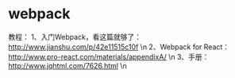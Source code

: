 # webpack

教程：
1、入门Webpack，看这篇就够了：http://www.jianshu.com/p/42e11515c10f \n
2、Webpack for React：http://www.pro-react.com/materials/appendixA/ \n
3、手册：http://www.jqhtml.com/7626.html \n
